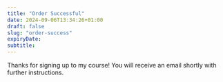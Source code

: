 ```yaml
---
title: "Order Successful"
date: 2024-09-06T13:34:26+01:00
draft: false
slug: "order-success"
expiryDate:
subtitle: 
---
```


Thanks for signing up to my course! You will receive an email shortly with further instructions.